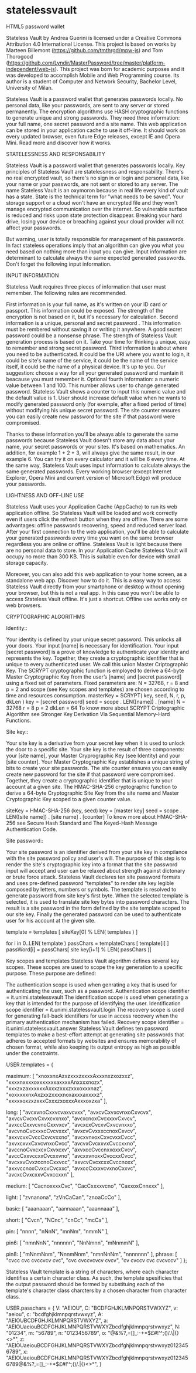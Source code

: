 # statelessvault
HTML5 password wallet

Stateless Vault by Andrea Guerini is licensed under a Creative Commons Attribution 4.0 International License.
This project is based on works by Marteen Billemont (https://github.com/tmthrgd/mpw-js) and Tom Thorogood (https://github.com/Lyndir/MasterPassword/tree/master/platform-independent/web-js). 
This project was born for academic purposes and it was developed to accomplish Mobile and Web Programming course. Its author is a student of Computer and Network Security, Bachelor Level, University of Milan.

Stateless Vault is a password wallet that generates passwords locally.
No personal data, like your passwords, are sent to any server or stored permanently.
The encryption algorithms use HASH cryptographic functions to generate unique and strong passwords.
They need three information: your full name, one secret password and a site name.
This web application can be stored in your application cache to use it off-line.
It should work on every updated browser, even future Edge releases, except IE and Opera Mini.
Read more and discover how it works. 

STATELESSNESS AND RESPONSABILITY

Stateless Vault is a password wallet that generates passwords locally. Key principles of Stateless Vault are statelessness and responsability. There's no real encrypted vault, so there's no sign in or login and personal data, like your name or your passwords, are not sent or stored to any server. The name Stateless Vault is an oxymoron because in real life every kind of vault has a state. State is the technical term for "what needs to be saved". Your storage support or a cloud won't have an encrypted file and they won't manage encrypted communication over the internet. So vulnerable surface is reduced and risks upon state protection disappear. Breaking your hard drive, losing your device or breaching against your cloud provider will not affect your passwords.

But warning, user is totally responsible for management of his passwords. In fact stateless operations imply that an algorithm can give you what you need based on nothing more than input you can give. Input information are determinant to calculate always the same expected generated passwords. Don't forget the following input information.

INPUT INFORMATION

Stateless Vault requires three pieces of information that user must remember. The following rules are recommended.

First information is your full name, as it's written on your ID card or passport. This information could be exposed. The strength of the encryption is not based on it, but it's necessary for calculation.
Second information is a unique, personal and secret password . This information must be rembered without saving it or writing it anywhere. A good secret password could be a nonsense phrase. The strength of Stateless Vault generation process is based on it. Take your time for thinking a unique, easy to remember and strong secret password.
Third information is about where you need to be authenticated. It could be the URI where you want to login, it could be site's name of the service, it could be the name of the service itself, it could be the name of a physical device. It's up to you. Our suggestion: choose a way for all your generated password and mantain it beacause you must remember it.
Optional fourth information: a numeric value between 1 and 100. This number allows user to change generated password. Stateless Vault shows a counter to input this numeric value and the default value is 1. User should increase default value when he wants to modify generated password only (for exemple, after a fixed period of time) without modifying his unique secret password. The site counter ensures you can easily create new password for the site if that password were compromised.

Thanks to these information you'll be always able to generate the same passwords because Stateless Vault doesn't store any data about your name, your secret passwords or your sites. It's based on mathematics. An addition, for example 1 + 2 + 3, will always give the same result, in our example 6. You can try it on every calculator and it will be 6 every time. At the same way, Stateless Vault uses input information to calculate always the same generated passwords. Every working browser (except Internet Explorer, Opera Mini and current version of Microsoft Edge) will produce your passwords.

LIGHTNESS AND OFF-LINE USE

Stateless Vault uses your Application Cache (AppCache) to run its web application offline. So Stateless Vault will be loaded and work correctly even if users click the refresh button when they are offline. There are some advantages: offline passwords recovering, speed and reduced server load. After your first connection to the web application, you'll be able to calculate your generated passwords every time you want on the same browser regardless you are online or offline.
Stateless Vault is light because there are no personal data to store. In your Application Cache Stateless Vault will occupy no more than 300 KB. This is suitable even for device with small storage capacity.

Moreover, you can also add this web application to your home screen, as a standalone web app. Discover how to do it. This is a easy way to access Stateless Vault directly from your smartphone or desktop without opening your browser, but this is not a real app. In this case you won't be able to access Stateless Vault offline. It's just a shortcut. Offline use works only on web browsers.

CRYPTOGRAPHIC ALGORITHMS

Identity::

Your identity is defined by your unique secret password. This unlocks all your doors. Your input [name] is necessary for identification. Your input [secret password] is a prove of knowledge to authenticate your identity and represents the key. Together, they create a cryptographic identifier that is unique to every authenticated user. We call this union Master Criptographic Key. The SCRYPT cryptographic function is employed to derive a 64-byte Master Cryptographic Key from the user’s [name] and [secret password] using a fixed set of parameters. Fixed parameters are: N = 32768, r = 8 and p = 2 and scope (see Key scopes and templates) are chosen according to time and resources consumption.
masterKey = SCRYPT( key, seed, N, r, p, dkLen )
key = [secret password]
seed = scope . LEN([name]) . [name]
N = 32768
r = 8
p = 2
dkLen = 64
To know more about SCRYPT Criptographic Algorithm see Stronger Key Derivation Via Sequential Memory-Hard Functions.

Site key::

Your site key is a derivative from your secret key when it is used to unlock the door to a specific site. Your site key is the result of three components: your [site name], your Master Cryprographic Key (see Identity) and your [site counter]. Your Master Cryptographic Key establishes a unique string of bits to create your site passwords. The site counter ensures you can easily create new password for the site if that password were compromised. Together, they create a cryptographic identifier that is unique to your account at a given site. The HMAC-SHA-256 cryptographic function to derive a 64-byte Cryptographic Site Key from the site name and Master Cryptographic Key scoped to a given counter value.

siteKey = HMAC-SHA-256 (key, seed)
key = [master key]
seed = scope . LEN([site name]) . [site name] . [counter]
To know more about HMAC-SHA-256 see Secure Hash Standard and The Keyed-Hash Message Authentication Code.

Site password::

Your site password is an identifier derived from your site key in compilance with the site password policy and user's will. The purpose of this step is to render the site's cryptographic key into a format that the site password input will accept and user can be relaxed about strength against dictonary or brute force attack. Stateless Vault declares ten site password formats and uses pre-defined password "templates" to render site key legible composed by letters, numbers or symbols. The template is resolved to generate password from site key's first byte. When the selected template is selected, it is used to translate site key bytes into password characters. The result is a site password in the form defined by the site template scoped to our site key. Finally the generated password can be used to authenticate user for his account at the given site.

template = templates [ siteKey[0] % LEN( templates ) ]

for i in 0..LEN( template )
passChars = templateChars [ template[i] ]
passWord[i] = passChars[ site key[i+1] % LEN( passChars )]

Key scopes and templates
Stateless Vault algorithm defines several key scopes. These scopes are used to scope the key generation to a specific purpose. These purpose are defined:

The authentication scope is used when genrating a key that is used for authenticating the user, such as a password.
Authentication scope identifier = it.unimi.statelessvault
The identification scope is used when generating a key that is intended for the purpose of identifying the user.
Identification scope identifier = it.unimi.statelessvault.login
The recovery scope is used for generating fall-back identifiers for use in access recovery when the primary authentication mechanism has failed.
Recovery scope identifier = it.unimi.statelessvault.answer
Stateless Vault defines ten password templates to make a best-effort attempt at generating site passwords that adheres to accepted formats by websites and ensures memorability of chosen format, while also keeping its output entropy as high as possible under the constraints.

USER.templates = {

maximum: [
"xnoxxnxAzxzxxxzxxxxAxxxnxzxozxxz",
"xxxxnxxxxoxxxxxxxaxxxxAnxxxxnozx",
"xxxzxzaxxxxxxAxxxzxxxzxxxoxxxnaz",
"xoxxxxxnxAxzxxzxxxxnoxaxxxaxxxxz",
"xxxxxoxzxzxxxCxxxzxoxxxAxxxoxzxa"
],

long: [
"avcxvnoCxxvcvaxvcvxx",
"avxcvCxvxcvnxoCxvcvx",
"axvcvCvcxvCxvxcvxnxo",
"avcxcnoxCvcxxxvCxvcv",
"avxccCxxvcvnoCxxvxcv",
"avcxcxCvcxvCxvcvnxxo",
"avcvnoCvcxxxcCvcvxxx",
"avxcvCvxxxccnoxCxvcv",
"axxvcvxCvccCxvcvxxno",
"avcxvnxoxCxvcvxxCvcc",
"axvxcxvxCxvcvnxoCvcc",
"avcvxCvcxxvxCvccxxno",
"avccnoCvxcxcxCxvxcxv",
"axvxccCvccnxxoxxCvcv",
"avccCxxvccxxCvcxxvno",
"avcxxvnoxxCvccxxCvcc",
"avcxxvCvxzccnoCxxvcc",
"axvcvCvcxcxxCvccnoxx",
"axxvccnoxCvxcvCvcxxc",
"avxccCxxxvcvxnoCxxvc",
"avcxcCvxcxxvCvxccxxn"
],

medium: [
"CacnoxxxxCvc",
"CacCxxxxvcno",
"CaxxoxCnnxxx"
],

light: [
"zvnanona",
"zVnCaCan",
"znoaCcCo"
],

basic: [
"aaanaaan",
"aannaaan",
"aaannaaa"
],

short: [
"Cvcn",
"NCnc",
"cnCc",
"mcCa"
],

pin: [
"nnnn",
"nNnN",
"mnNm",
"nmmN"
],

pin6: [
"nmnNnN",
"nnnnnn",
"NnNmnn",
"mNnmmN"
],

pin8: [
"mNnmNnm",
"NnnmNnm",
"nmnNnNm",
"nnnnnnn"
],
phrase: [
"cvcc cvc cvccvcv cvc",
"cvc cvccvcvcv cvcv",
"cv cvccv cvc cvcvccv"
]
};

Stateless Vault template is a string of characters, where each character identifies a certain character class. As such, the template spesificies that the output password should be formed by substituing each of the template's character class charcters by a chosen character from character class.

USER.passchars = {
V: "AEIOU",
C: "BCDFGHJKLMNPQRSTVWXYZ",
v: "aeiou",
c: "bcdfghjklmnpqrstvwxyz",
A: "AEIOUBCDFGHJKLMNPQRSTVWXYZ",
a: "AEIOUaeiouBCDFGHJKLMNPQRSTVWXYZbcdfghjklmnpqrstvwxyz",
N: "01234",
m: "56789",
n: "0123456789",
o: "@&%?,=[]_:-+*$£#!'^;()/.\|{}<>°",
z: "AEIOUaeiouBCDFGHJKLMNPQRSTVWXYZbcdfghjklmnpqrstvwxyz0123456789",
x: "AEIOUaeiouBCDFGHJKLMNPQRSTVWXYZbcdfghjklmnpqrstvwxyz0123456789@&%?,=[]_:-+*$£#!'^;()/.\|{}<>°",
}
